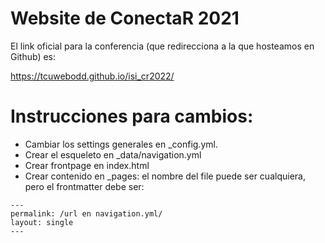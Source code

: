 # Website de ConectaR 2021

El link oficial para la conferencia (que redirecciona a la que hosteamos en Github) es:

https://tcuwebodd.github.io/isi_cr2022/


# Instrucciones para cambios:

* Cambiar los settings generales en _config.yml.
* Crear el esqueleto en _data/navigation.yml
* Crear frontpage en index.html
* Crear contenido en _pages: el nombre del file puede ser cualquiera, pero el frontmatter debe ser:

```
---
permalink: /url en navigation.yml/
layout: single
---
```

